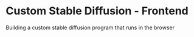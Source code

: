 # Custom Stable Diffusion - Frontend

Building a custom stable diffusion program that runs in the browser